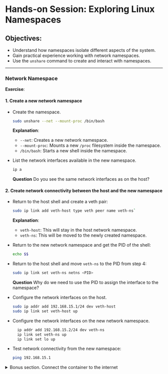 # Hands-on Session: Exploring Linux Namespaces

## Objectives:
- Understand how namespaces isolate different aspects of the system.
- Gain practical experience working with network namespaces.
- Use the `unshare` command to create and interact with namespaces.

---

### Network Namespace

**Exercise**:

#### 1. Create a new network namespace
- Create the  namespace.
   ```bash
   sudo unshare --net --mount-proc /bin/bash
   ```
   **Explanation**:
    - `--net`: Creates a new network namespace.
    - `--mount-proc`: Mounts a new `/proc` filesystem inside the namespace.
    - `/bin/bash`: Starts a new shell inside the namespace.

- List the network interfaces available in the new namespace.
   ```bash
   ip a
   ```  
   **Question** Do you see the same network interfaces as on the host?

#### 2. Create network connectivity between the host and the new namespace
- Return to the host shell and create a veth pair:
   ```bash
   sudo ip link add veth-host type veth peer name veth-ns`
   ```

   **Explanation**:
    - `veth-host`: This will stay in the host network namespace.
    - `veth-ns`: This will be moved to the newly created namespace.

- Return to the new network namespace and get the PID of the shell:
   ```bash
   echo $$
   ```

- Return to the host shell and move `veth-ns` to the PID from step 4:
   ```bash
   sudo ip link set veth-ns netns <PID>
   ```
  **Question** Why do we need to use the PID to assign the interface to the namespace?

- Configure the network interfaces on the host.
   ```bash
   sudo ip addr add 192.168.15.1/24 dev veth-host
   sudo ip link set veth-host up
   ```
- Configure the network interfaces on the new network namespace.
   ```bash
     ip addr add 192.168.15.2/24 dev veth-ns
     ip link set veth-ns up
     ip link set lo up
   ```
- Test network connectivity from the new namespace:
   ```bash
   ping 192.168.15.1
   ```


<details>
  <summary>Bonus section. Connect the container to the internet</summary>

- Setup the host:
   - From the host:
      ```bash
      sudo sysctl -w net.ipv4.ip_forward=1
      sudo iptables -t nat -A POSTROUTING -o eth0 -j MASQUERADE
      ```
- Add default route in the new network namespace
   - From the new namespace:
      ```bash
      ip route add default via 192.168.15.1
     ```
2. Check connectivity from the new namespace:
    ```bash
    curl https://www.google.com
    ```

#### Cleanup

   ```bash
   exit
   sudo ip link delete veth-host
   # uncomment below if the bonus section was done
   #sudo sysctl -w net.ipv4.ip_forward=0
   #sudo iptables -t nat -D POSTROUTING -o eth0 -j MASQUERADE
   ```


